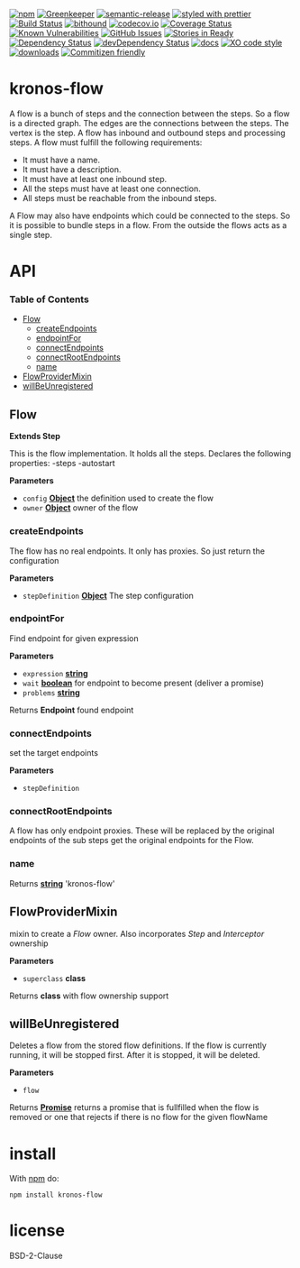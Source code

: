 [![npm](https://img.shields.io/npm/v/kronos-flow.svg)](https://www.npmjs.com/package/kronos-flow)
[![Greenkeeper](https://badges.greenkeeper.io/Kronos-Integration/kronos-flow.svg)](https://greenkeeper.io/)
[![semantic-release](https://img.shields.io/badge/%20%20%F0%9F%93%A6%F0%9F%9A%80-semantic--release-e10079.svg)](https://github.com/Kronos-Integration/kronos-flow)
[![styled with prettier](https://img.shields.io/badge/styled_with-prettier-ff69b4.svg)](https://github.com/prettier/prettier)
[![Build Status](https://secure.travis-ci.org/Kronos-Integration/kronos-flow.png)](http://travis-ci.org/Kronos-Integration/kronos-flow)
[![bithound](https://www.bithound.io/github/Kronos-Integration/kronos-flow/badges/score.svg)](https://www.bithound.io/github/Kronos-Integration/kronos-flow)
[![codecov.io](http://codecov.io/github/Kronos-Integration/kronos-flow/coverage.svg?branch=master)](http://codecov.io/github/Kronos-Integration/kronos-flow?branch=master)
[![Coverage Status](https://coveralls.io/repos/Kronos-Integration/kronos-flow/badge.svg)](https://coveralls.io/r/Kronos-Integration/kronos-flow)
[![Known Vulnerabilities](https://snyk.io/test/github/Kronos-Integration/kronos-flow/badge.svg)](https://snyk.io/test/github/Kronos-Integration/kronos-flow)
[![GitHub Issues](https://img.shields.io/github/issues/Kronos-Integration/kronos-flow.svg?style=flat-square)](https://github.com/Kronos-Integration/kronos-flow/issues)
[![Stories in Ready](https://badge.waffle.io/Kronos-Integration/kronos-flow.svg?label=ready&title=Ready)](http://waffle.io/Kronos-Integration/kronos-flow)
[![Dependency Status](https://david-dm.org/Kronos-Integration/kronos-flow.svg)](https://david-dm.org/Kronos-Integration/kronos-flow)
[![devDependency Status](https://david-dm.org/Kronos-Integration/kronos-flow/dev-status.svg)](https://david-dm.org/Kronos-Integration/kronos-flow#info=devDependencies)
[![docs](http://inch-ci.org/github/Kronos-Integration/kronos-flow.svg?branch=master)](http://inch-ci.org/github/Kronos-Integration/kronos-flow)
[![XO code style](https://img.shields.io/badge/code_style-XO-5ed9c7.svg)](https://github.com/sindresorhus/xo)
[![downloads](http://img.shields.io/npm/dm/kronos-flow.svg?style=flat-square)](https://npmjs.org/package/kronos-flow)
[![Commitizen friendly](https://img.shields.io/badge/commitizen-friendly-brightgreen.svg)](http://commitizen.github.io/cz-cli/)

# kronos-flow

A flow is a bunch of steps and the connection between the steps. So a flow is a directed graph.
The edges are the connections between the steps. The vertex is the step.
A flow has inbound and outbound steps and processing steps.
A flow must fulfill the following requirements:

-   It must have a name.
-   It must have a description.
-   It must have at least one inbound step.
-   All the steps must have at least one connection.
-   All steps must be reachable from the inbound steps.

A Flow may also have endpoints which could be connected to the steps. So it is
possible to bundle steps in a flow. From the outside the flows acts as a single step.

# API

<!-- Generated by documentation.js. Update this documentation by updating the source code. -->

### Table of Contents

-   [Flow](#flow)
    -   [createEndpoints](#createendpoints)
    -   [endpointFor](#endpointfor)
    -   [connectEndpoints](#connectendpoints)
    -   [connectRootEndpoints](#connectrootendpoints)
    -   [name](#name)
-   [FlowProviderMixin](#flowprovidermixin)
-   [willBeUnregistered](#willbeunregistered)

## Flow

**Extends Step**

This is the flow implementation.
It holds all the steps.
Declares the following properties:
\-steps
\-autostart

**Parameters**

-   `config` **[Object](https://developer.mozilla.org/docs/Web/JavaScript/Reference/Global_Objects/Object)** the definition used to create the flow
-   `owner` **[Object](https://developer.mozilla.org/docs/Web/JavaScript/Reference/Global_Objects/Object)** owner of the flow

### createEndpoints

The flow has no real endpoints. It only has proxies.
So just return the configuration

**Parameters**

-   `stepDefinition` **[Object](https://developer.mozilla.org/docs/Web/JavaScript/Reference/Global_Objects/Object)** The step configuration

### endpointFor

Find endpoint for given expression

**Parameters**

-   `expression` **[string](https://developer.mozilla.org/docs/Web/JavaScript/Reference/Global_Objects/String)** 
-   `wait` **[boolean](https://developer.mozilla.org/docs/Web/JavaScript/Reference/Global_Objects/Boolean)** for endpoint to become present (deliver a promise)
-   `problems` **[string](https://developer.mozilla.org/docs/Web/JavaScript/Reference/Global_Objects/String)** 

Returns **Endpoint** found endpoint

### connectEndpoints

set the target endpoints

**Parameters**

-   `stepDefinition`  

### connectRootEndpoints

A flow has only endpoint proxies. These will be replaced by the original endpoints
of the sub steps
get the original endpoints for the Flow.

### name

Returns **[string](https://developer.mozilla.org/docs/Web/JavaScript/Reference/Global_Objects/String)** 'kronos-flow'

## FlowProviderMixin

mixin to create a _Flow_ owner.
Also incorporates _Step_ and _Interceptor_ ownership

**Parameters**

-   `superclass` **class** 

Returns **class** with flow ownership support

## willBeUnregistered

Deletes a flow from the stored flow definitions. If the flow
is currently running, it will be stopped first. After it
is stopped, it will be deleted.

**Parameters**

-   `flow`  

Returns **[Promise](https://developer.mozilla.org/docs/Web/JavaScript/Reference/Global_Objects/Promise)** returns a promise that is fullfilled when the flow is removed
        or one that rejects if there is no flow for the given flowName

# install

With [npm](http://npmjs.org) do:

```shell
npm install kronos-flow
```

# license

BSD-2-Clause

